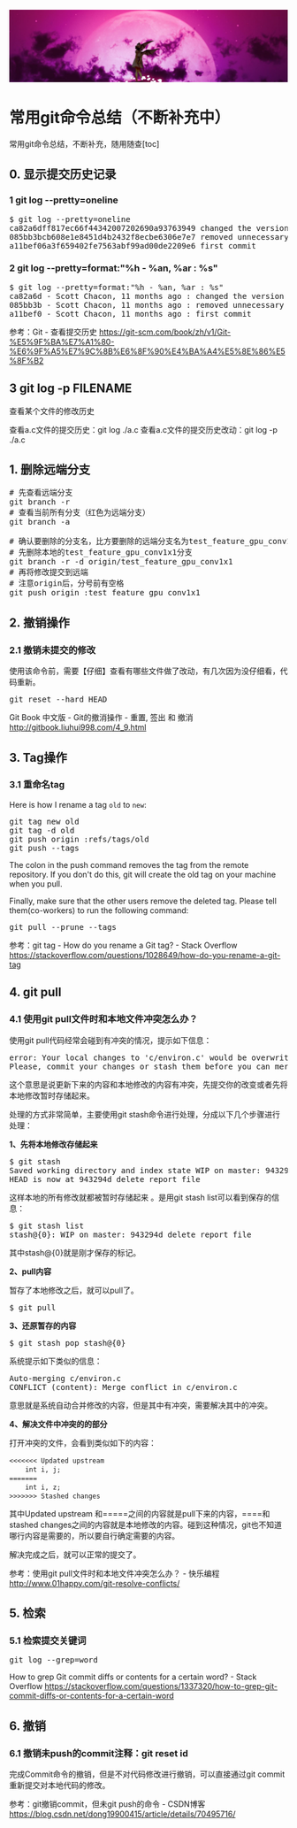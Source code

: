 [![header](../../../assets/header12.jpg)](https://yuenshome.github.io)

# 常用git命令总结（不断补充中）

常用git命令总结，不断补充，随用随查[toc]<!--more-->
## 0. 显示提交历史记录

### 1 git log --pretty=oneline

<pre class="lang:sh decode:true">$ git log --pretty=oneline
ca82a6dff817ec66f44342007202690a93763949 changed the version number
085bb3bcb608e1e8451d4b2432f8ecbe6306e7e7 removed unnecessary test code
a11bef06a3f659402fe7563abf99ad00de2209e6 first commit</pre>
### 2 git log --pretty=format:"%h - %an, %ar : %s"
<pre class="lang:sh decode:true">$ git log --pretty=format:"%h - %an, %ar : %s"
ca82a6d - Scott Chacon, 11 months ago : changed the version number
085bb3b - Scott Chacon, 11 months ago : removed unnecessary test code
a11bef0 - Scott Chacon, 11 months ago : first commit</pre>
参考：Git - 查看提交历史
https://git-scm.com/book/zh/v1/Git-%E5%9F%BA%E7%A1%80-%E6%9F%A5%E7%9C%8B%E6%8F%90%E4%BA%A4%E5%8E%86%E5%8F%B2
<h2>3 git log -p FILENAME</h2>
查看某个文件的修改历史

查看a.c文件的提交历史：git log ./a.c
查看a.c文件的提交历史改动：git log -p ./a.c
## 1. 删除远端分支
<pre class="lang:sh decode:true"># 先查看远端分支
git branch -r
# 查看当前所有分支（红色为远端分支）
git branch -a

# 确认要删除的分支名，比方要删除的远端分支名为test_feature_gpu_conv1x1
# 先删除本地的test_feature_gpu_conv1x1分支
git branch -r -d origin/test_feature_gpu_conv1x1
# 再将修改提交到远端
# 注意origin后，分号前有空格
git push origin :test_feature_gpu_conv1x1</pre>
## 2. 撤销操作  
### 2.1 撤销未提交的修改  
使用该命令前，需要【仔细】查看有哪些文件做了改动，有几次因为没仔细看，代码重新。
<pre class="lang:sh decode:true ">git reset --hard HEAD</pre>
Git Book 中文版 - Git的撤消操作 - 重置, 签出 和 撤消
http://gitbook.liuhui998.com/4_9.html

## 3. Tag操作  
### 3.1 重命名tag  

Here is how I rename a tag <code>old</code> to <code>new</code>:
<pre class="lang:sh decode:true">git tag new old
git tag -d old
git push origin :refs/tags/old
git push --tags</pre>
The colon in the push command removes the tag from the remote repository. If you don't do this, git will create the old tag on your machine when you pull.

Finally, make sure that the other users remove the deleted tag. Please tell them(co-workers) to run the following command:
<pre class="lang:sh decode:true ">git pull --prune --tags</pre>
参考：git tag - How do you rename a Git tag? - Stack Overflow
https://stackoverflow.com/questions/1028649/how-do-you-rename-a-git-tag

## 4. git pull

### 4.1 使用git pull文件时和本地文件冲突怎么办？

使用git pull代码经常会碰到有冲突的情况，提示如下信息：
<pre class="lang:sh decode:true">error: Your local changes to 'c/environ.c' would be overwritten by merge.  Aborting.
Please, commit your changes or stash them before you can merge.</pre>
这个意思是说更新下来的内容和本地修改的内容有冲突，先提交你的改变或者先将本地修改暂时存储起来。

处理的方式非常简单，主要使用git stash命令进行处理，分成以下几个步骤进行处理：

<strong>1、先将本地修改存储起来</strong>
<pre class="lang:python decode:true">$ git stash
Saved working directory and index state WIP on master: 943294d delete report file
HEAD is now at 943294d delete report file</pre>
这样本地的所有修改就都被暂时存储起来 。是用git stash list可以看到保存的信息：
<pre class="lang:sh decode:true">$ git stash list
stash@{0}: WIP on master: 943294d delete report file</pre>
其中stash@{0}就是刚才保存的标记。

<strong>2、pull内容</strong>

暂存了本地修改之后，就可以pull了。
<pre class="lang:sh decode:true">$ git pull</pre>
<strong>3、还原暂存的内容</strong>
<pre class="lang:sh decode:true">$ git stash pop stash@{0}</pre>
系统提示如下类似的信息：
<pre class="lang:sh decode:true">Auto-merging c/environ.c
CONFLICT (content): Merge conflict in c/environ.c</pre>
意思就是系统自动合并修改的内容，但是其中有冲突，需要解决其中的冲突。

<strong>4、解决文件中冲突的的部分</strong>

打开冲突的文件，会看到类似如下的内容：

```shell
<<<<<<< Updated upstream
    int i, j;
=======
    int i, z;
>>>>>>> Stashed changes	
```

其中Updated upstream 和=====之间的内容就是pull下来的内容，====和stashed changes之间的内容就是本地修改的内容。碰到这种情况，git也不知道哪行内容是需要的，所以要自行确定需要的内容。

解决完成之后，就可以正常的提交了。

参考：使用git pull文件时和本地文件冲突怎么办？ - 快乐编程
http://www.01happy.com/git-resolve-conflicts/

## 5. 检索

### 5.1 检索提交关键词

<pre class="lang:sh decode:true ">git log --grep=word</pre>
How to grep Git commit diffs or contents for a certain word? - Stack Overflow
https://stackoverflow.com/questions/1337320/how-to-grep-git-commit-diffs-or-contents-for-a-certain-word

## 6. 撤销
### 6.1 撤销未push的commit注释：git reset id

完成Commit命令的撤销，但是不对代码修改进行撤销，可以直接通过git commit 重新提交对本地代码的修改。

参考：git撤销commit，但未git push的命令 - CSDN博客
https://blog.csdn.net/dong19900415/article/details/70495716/

<audio style="display: none;" controls="controls"></audio>
